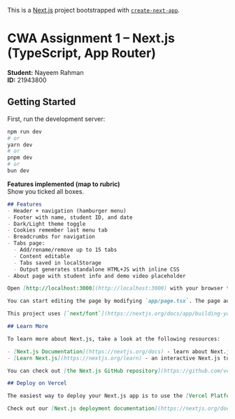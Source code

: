 This is a [Next.js](https://nextjs.org) project bootstrapped with [`create-next-app`](https://nextjs.org/docs/app/api-reference/cli/create-next-app).

# CWA Assignment 1 – Next.js (TypeScript, App Router)

**Student:** Nayeem Rahman  
**ID:** 21943800

## Getting Started

First, run the development server:

```bash
npm run dev
# or
yarn dev
# or
pnpm dev
# or
bun dev
```

**Features implemented (map to rubric)**  
Show you ticked all boxes.  
```md
## Features
- Header + navigation (hamburger menu)
- Footer with name, student ID, and date
- Dark/Light theme toggle
- Cookies remember last menu tab
- Breadcrumbs for navigation
- Tabs page:
  - Add/rename/remove up to 15 tabs
  - Content editable
  - Tabs saved in localStorage
  - Output generates standalone HTML+JS with inline CSS
- About page with student info and demo video placeholder

Open [http://localhost:3000](http://localhost:3000) with your browser to see the result.

You can start editing the page by modifying `app/page.tsx`. The page auto-updates as you edit the file.

This project uses [`next/font`](https://nextjs.org/docs/app/building-your-application/optimizing/fonts) to automatically optimize and load [Geist](https://vercel.com/font), a new font family for Vercel.

## Learn More

To learn more about Next.js, take a look at the following resources:

- [Next.js Documentation](https://nextjs.org/docs) - learn about Next.js features and API.
- [Learn Next.js](https://nextjs.org/learn) - an interactive Next.js tutorial.

You can check out [the Next.js GitHub repository](https://github.com/vercel/next.js) - your feedback and contributions are welcome!

## Deploy on Vercel

The easiest way to deploy your Next.js app is to use the [Vercel Platform](https://vercel.com/new?utm_medium=default-template&filter=next.js&utm_source=create-next-app&utm_campaign=create-next-app-readme) from the creators of Next.js.

Check out our [Next.js deployment documentation](https://nextjs.org/docs/app/building-your-application/deploying) for more details.

